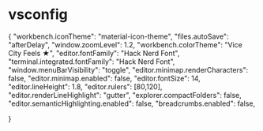 # vsconfig

{
    "workbench.iconTheme": "material-icon-theme",
    "files.autoSave": "afterDelay",
    "window.zoomLevel": 1.2,
    "workbench.colorTheme": "Vice City Feels ★",
    "editor.fontFamily": "Hack Nerd Font",
    "terminal.integrated.fontFamily": "Hack Nerd Font",
    "window.menuBarVisibility": "toggle",
    "editor.minimap.renderCharacters": false,
    "editor.minimap.enabled": false,
    "editor.fontSize": 14,
    "editor.lineHeight": 1.8,
    "editor.rulers": [80,120],
    "editor.renderLineHighlight": "gutter",
    "explorer.compactFolders": false,
    "editor.semanticHighlighting.enabled": false,
    "breadcrumbs.enabled": false,

     
}
